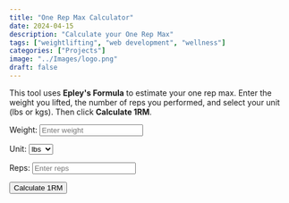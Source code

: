 ```yaml
---
title: "One Rep Max Calculator"
date: 2024-04-15
description: "Calculate your One Rep Max"
tags: ["weightlifting", "web development", "wellness"]
categories: ["Projects"]
image: "../Images/logo.png"
draft: false
---
```


This tool uses **Epley's Formula** to estimate your one rep max. Enter the weight you lifted, the number of reps you performed, and select your unit (lbs or kgs). Then click **Calculate 1RM**.

<div style="margin: 1em 0;">
  <label for="weight">Weight:</label>
  <input type="number" id="weight" name="weight" placeholder="Enter weight" step="any" style="margin:0 1em 0 0;">
  
  <label for="unit">Unit:</label>
  <select id="unit" name="unit" style="margin:0 1em 0 0;">
    <option value="lbs">lbs</option>
    <option value="kgs">kgs</option>
  </select>
  
  <label for="reps">Reps:</label>
  <input type="number" id="reps" name="reps" placeholder="Enter reps" style="margin:0 1em 0 0;">
  
  <button id="calculateBtn">Calculate 1RM</button>
</div>

<div id="result" style="margin-top: 1em; font-weight: bold;"></div>

<script>
// Wait until the DOM is fully loaded
document.addEventListener("DOMContentLoaded", function() {
  document.getElementById('calculateBtn').addEventListener('click', function(){
    // Get input values
    var weight = parseFloat(document.getElementById('weight').value);
    var reps = parseFloat(document.getElementById('reps').value);
    var unit = document.getElementById('unit').value;

    // Validate inputs
    if (isNaN(weight) || isNaN(reps) || weight <= 0 || reps <= 0) {
      document.getElementById('result').innerHTML = "<p>Please enter valid numbers for weight and reps.</p>";
      return;
    }

    // Epley's formula: 1RM = weight * (1 + reps/30)
    var oneRepMax = weight * (1 + reps / 30);

    // Display the result
    document.getElementById('result').innerHTML = "<p>Your estimated 1RM is " + oneRepMax.toFixed(2) + " " + unit + ".</p>";
  });
});
</script>
